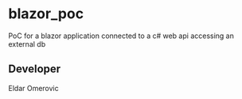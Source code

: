 # blazor_poc
PoC for a blazor application connected to a c# web api accessing an external db

## Developer
Eldar Omerovic
